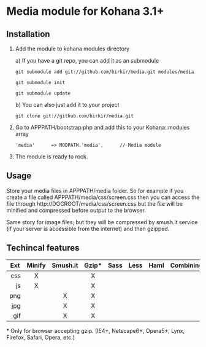 Media module for Kohana 3.1+
=============

Installation
-------------

1.  Add the module to kohana modules directory

    a)  If you have a git repo, you can add it as an submodule

    `git submodule add git://github.com/birkir/media.git modules/media`

    `git submodule init`

    `git submodule update`

    b)  You can also just add it to your project

    `git clone git://github.com/birkir/media.git`

2.  Go to APPPATH/bootstrap.php and add this to your Kohana::modules array

    `'media'      => MODPATH.'media',      // Media module`

3.  The module is ready to rock.


Usage
-------------

Store your media files in APPPATH/media folder. So for example if you create a file called APPPATH/media/css/screen.css then you can access the file through http://DOCROOT/media/css/screen.css but the file will be minified and compressed before output to the browser.

Same story for image files, but they will be compressed by smush.it service (if your server is accessible from the internet) and then gzipped.


Techincal features
-------------
<table>
<thead><tr><th>Ext</th><th>Minify</th><th>Smush.it</th><th>Gzip*</th><th>Sass</th><th>Less</th><th>Haml</th><th>Combining</th></tr></thead>
<tbody>
<tr><td align=right>css</td><td align=center>X</td><td></td><td align=center>X</td></tr>
<tr><td align=right>js</td><td align=center>X</td><td></td><td align=center>X</td></tr>
<tr><td align=right>png</td><td></td><td align=center>X</td><td align=center>X</td></tr>
<tr><td align=right>jpg</td><td></td><td align=center>X</td><td align=center>X</td></tr>
<tr><td align=right>gif</td><td></td><td align=center>X</td><td align=center>X</td></tr>
</table>
* Only for browser accepting gzip. (IE4+, Netscape6+, Opera5+, Lynx, Firefox, Safari, Opera, etc.)